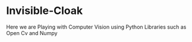 # Invisible-Cloak
Here we are Playing with Computer Vision using Python Libraries such as Open Cv and Numpy
